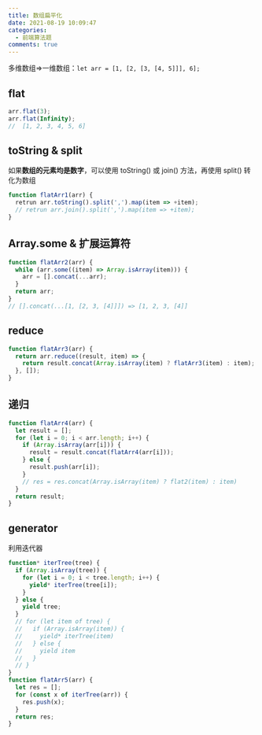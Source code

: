 ```yaml
---
title: 数组扁平化
date: 2021-08-19 10:09:47
categories:
  - 前端算法题
comments: true
---
```


多维数组=>一维数组：`let arr = [1, [2, [3, [4, 5]]], 6];`

## flat

```js
arr.flat(3);
arr.flat(Infinity);
//  [1, 2, 3, 4, 5, 6]
```

## toString & split

如果**数组的元素均是数字**，可以使用 toString() 或 join() 方法，再使用 split() 转化为数组

```js
function flatArr1(arr) {
  retrun arr.toString().split(',').map(item => +item);
  // retrun arr.join().split(',').map(item => +item);
}
```

## Array.some & 扩展运算符

```js
function flatArr2(arr) {
  while (arr.some((item) => Array.isArray(item))) {
    arr = [].concat(...arr);
  }
  return arr;
}
// [].concat(...[1, [2, 3, [4]]]) => [1, 2, 3, [4]]
```

## reduce

```js
function flatArr3(arr) {
  return arr.reduce((result, item) => {
    return result.concat(Array.isArray(item) ? flatArr3(item) : item);
  }, []);
}
```

## 递归

```js
function flatArr4(arr) {
  let result = [];
  for (let i = 0; i < arr.length; i++) {
    if (Array.isArray(arr[i])) {
      result = result.concat(flatArr4(arr[i]));
    } else {
      result.push(arr[i]);
    }
    // res = res.concat(Array.isArray(item) ? flat2(item) : item)
  }
  return result;
}
```

## generator

利用迭代器

```js
function* iterTree(tree) {
  if (Array.isArray(tree)) {
    for (let i = 0; i < tree.length; i++) {
      yield* iterTree(tree[i]);
    }
  } else {
    yield tree;
  }
  // for (let item of tree) {
  //   if (Array.isArray(item)) {
  //     yield* iterTree(item)
  //   } else {
  //     yield item
  //   }
  // }
}
function flatArr5(arr) {
  let res = [];
  for (const x of iterTree(arr)) {
    res.push(x);
  }
  return res;
}
```
